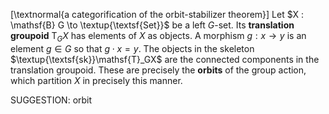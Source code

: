 [\textnormal{a categorification of the orbit-stabilizer theorem}]
Let $X : \mathsf{B} G \to \textup{\textsf{Set}}$ be a left $G$-set. Its **translation groupoid** $\mathsf{T}_GX$ has elements of $X$ as objects. A morphism $g : x \to y$ is an element $g \in G$ so that $g \cdot x = y$. The objects in the skeleton $\textup{\textsf{sk}}\mathsf{T}_GX$ are the connected components in the translation groupoid. These are precisely the **orbits** of the group action, which partition $X$ in precisely this manner.

SUGGESTION: orbit